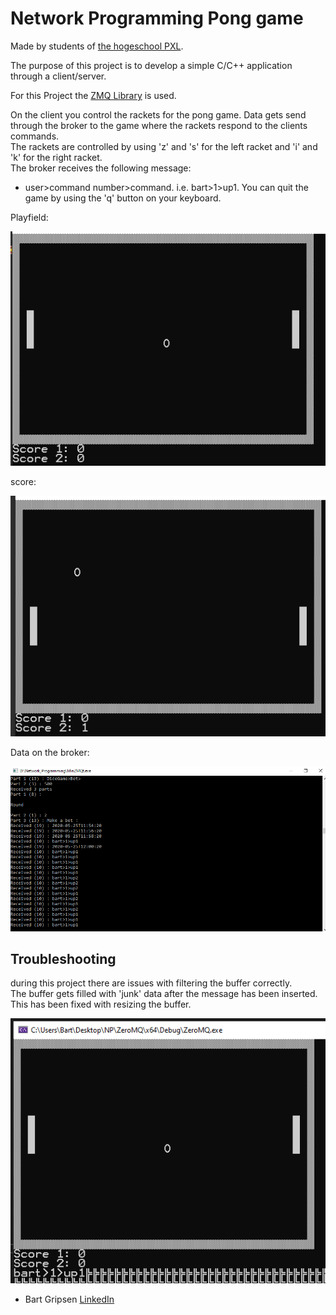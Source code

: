 # Network Programming Pong game 
Made by students of [the hogeschool PXL](https://www.pxl.be).

The purpose of this project is to develop a simple C/C++ application through a client/server.

For this Project the [ZMQ Library](https://zeromq.org/languages/cplusplus/) is used.

On the client you control the rackets for the pong game. Data gets send through the broker to the game where the rackets respond to the clients commands.<br/>
The rackets are controlled by using 'z' and 's' for the left racket and 'i' and 'k' for the right racket.<br/>
The broker receives the following message: 
* user>command number>command. i.e. bart>1>up1.
You can quit the game by using the 'q' button on your keyboard.<br/>

Playfield:
<p align="center"><img src="playfield.PNG"></p>

score:
<p align="center"><img src="score.PNG"></p>

Data on the broker:

<p align="center"><img src="broker.png"></p>

## Troubleshooting
during this project there are issues with filtering the buffer correctly.<br/>
The buffer gets filled with 'junk' data after the message has been inserted. This has been fixed with resizing the buffer.<br/>

<p align="center"><img src="buffer.png"></p>

* Bart Gripsen      [LinkedIn](linkedin.com/in/bart-grispen-9634b1181)